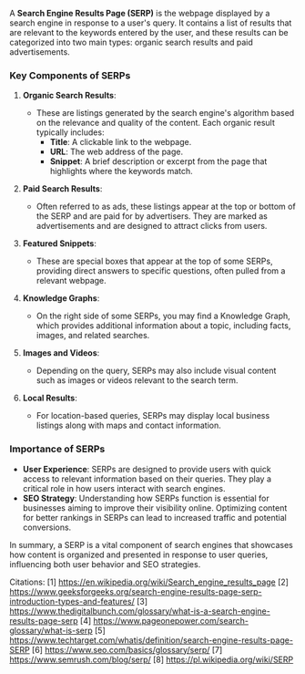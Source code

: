 A **Search Engine Results Page (SERP)** is the webpage displayed by a search engine in response to a user's query. It
contains a list of results that are relevant to the keywords entered by the user, and these results can be categorized into
two main types: organic search results and paid advertisements.

### Key Components of SERPs

1. **Organic Search Results**:

   - These are listings generated by the search engine's algorithm based on the relevance and quality of the content. Each
     organic result typically includes:
     - **Title**: A clickable link to the webpage.
     - **URL**: The web address of the page.
     - **Snippet**: A brief description or excerpt from the page that highlights where the keywords match.

2. **Paid Search Results**:

   - Often referred to as ads, these listings appear at the top or bottom of the SERP and are paid for by advertisers. They
     are marked as advertisements and are designed to attract clicks from users.

3. **Featured Snippets**:

   - These are special boxes that appear at the top of some SERPs, providing direct answers to specific questions, often
     pulled from a relevant webpage.

4. **Knowledge Graphs**:

   - On the right side of some SERPs, you may find a Knowledge Graph, which provides additional information about a topic,
     including facts, images, and related searches.

5. **Images and Videos**:

   - Depending on the query, SERPs may also include visual content such as images or videos relevant to the search term.

6. **Local Results**:
   - For location-based queries, SERPs may display local business listings along with maps and contact information.

### Importance of SERPs

- **User Experience**: SERPs are designed to provide users with quick access to relevant information based on their queries.
  They play a critical role in how users interact with search engines.
- **SEO Strategy**: Understanding how SERPs function is essential for businesses aiming to improve their visibility online.
  Optimizing content for better rankings in SERPs can lead to increased traffic and potential conversions.

In summary, a SERP is a vital component of search engines that showcases how content is organized and presented in response
to user queries, influencing both user behavior and SEO strategies.

Citations: [1] https://en.wikipedia.org/wiki/Search_engine_results_page [2]
https://www.geeksforgeeks.org/search-engine-results-page-serp-introduction-types-and-features/ [3]
https://www.thedigitalbunch.com/glossary/what-is-a-search-engine-results-page-serp [4]
https://www.pageonepower.com/search-glossary/what-is-serp [5]
https://www.techtarget.com/whatis/definition/search-engine-results-page-SERP [6] https://www.seo.com/basics/glossary/serp/
[7] https://www.semrush.com/blog/serp/ [8] https://pl.wikipedia.org/wiki/SERP
